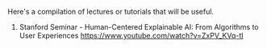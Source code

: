 Here's a compilation of lectures or tutorials that will be useful.

1. Stanford Seminar - Human-Centered Explainable AI: From Algorithms to User Experiences
https://www.youtube.com/watch?v=ZxPV_KVq-tI

